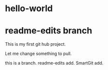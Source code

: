 # hello-world
# readme-edits branch
This is my first git hub project.
 
Let me change something to pull.

this is a branch.
readme-edits add.
SmartGit add.
